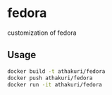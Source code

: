 # fedora
customization of fedora

## Usage

```sh
docker build -t athakuri/fedora
docker push athakuri/fedora
docker run -it athakuri/fedora
```
